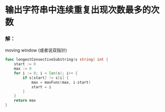 # 输出字符串中连续重复出现次数最多的次数

### 解：
moving window (或者说双指针)

```go 
func longestConsectiveSubstring(s string) int {
	start := 0
	max := 0
	for i := 0; i < len(s); i++ {
		if s[start] != s[i] {
			max = maxFunc(max, i-start)
			start = i
		}
	}
	return max
}
```